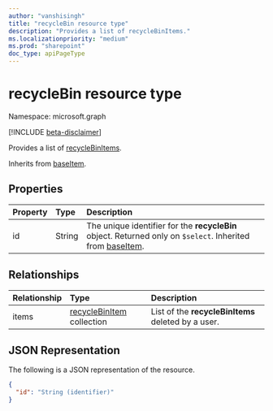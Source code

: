 ```yaml
---
author: "vanshisingh"
title: "recycleBin resource type"
description: "Provides a list of recycleBinItems."
ms.localizationpriority: "medium"
ms.prod: "sharepoint"
doc_type: apiPageType
---
```


# recycleBin resource type

Namespace: microsoft.graph

[!INCLUDE [beta-disclaimer](../../includes/beta-disclaimer.md)]

Provides a list of [recycleBinItems](recyclebinitem.md).

Inherits from [baseItem](baseitem.md).

## Properties

| Property | Type   | Description                                                                                                              |
|:---------|:-------|:-------------------------------------------------------------------------------------------------------------------------|
|id| String | The unique identifier for the **recycleBin** object. Returned only on `$select`. Inherited from [baseItem](baseitem.md). |

## Relationships

| Relationship | Type                                           | Description                                        |
|:-------------|:-----------------------------------------------|:---------------------------------------------------|
| items        | [recycleBinItem](recyclebinitem.md) collection | List of the **recycleBinItems** deleted by a user. |

## JSON Representation

The following is a JSON representation of the resource.

<!-- {
  "blockType": "resource",
  "keyProperty": "id",
  "@odata.type": "microsoft.graph.recycleBin",
  "baseType": "microsoft.graph.baseItem",
  "optionalProperties": []
}-->

```json
{
  "id": "String (identifier)"
}
```

<!-- {
"type": "#page.annotation",
"createdBy": "API Clinic",
"section": "documentation"
}-->
